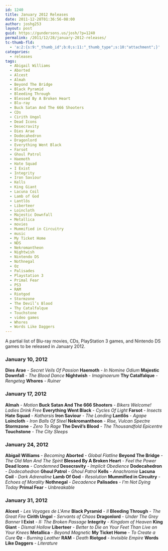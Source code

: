 ```yaml
---
id: 1240
title: January 2012 Releases
date: 2011-12-28T01:36:56-08:00
author: joshg253
layout: post
guid: https://gundersons.us/josh/?p=1240
permalink: /2011/12/28/january-2012-releases/
tc-thumb-fld:
  - 'a:2:{s:9:"_thumb_id";b:0;s:11:"_thumb_type";s:10:"attachment";}'
categories:
  - releases
tags:
  - Abigail Williams
  - Aborted
  - Alcest
  - Almah
  - Beyond The Bridge
  - Black Pyramid
  - Bleeding Through
  - Blessed By A Broken Heart
  - Blu-ray
  - Buck Satan And The 666 Shooters
  - CDs
  - Cirith Ungol
  - Dead Icons
  - Desecravity
  - Dies Arae
  - Dodecahedron
  - Dragonlord
  - Everything Went Black
  - Farsot
  - Ghoul Patrol
  - Haemoth
  - Hate Squad
  - I Exist
  - Integrity
  - Iron Saviour
  - Kells
  - King Giant
  - Lacuna Coil
  - Lamb of God
  - Lantlôs
  - Liberteer
  - Loincloth
  - Majestic Downfall
  - Metallica
  - movies
  - Mummified in Circuitry
  - music
  - My Ticket Home
  - NDS
  - Nekromantheon
  - Nightwish
  - Nintendo DS
  - Nothnegal
  - Oz
  - Palisades
  - Playstation 3
  - Primal Fear
  - PS3
  - RAM
  - Riotgod
  - Stormzone
  - The Devil’s Blood
  - Thy Catalfalque
  - Touchstone
  - video games
  - Whores
  - Words Like Daggers
---
```

A partial list of Blu-ray movies, CDs, PlayStation 3 games, and Nintendo DS games to be released in January 2012.
<!--more-->

<h3>January 10, 2012</h3>

<strong>Dies Arae</strong> - <em>Secret Veils Of Passion</em>
<strong>Haemoth</strong> - <em>In Nomine Odium</em>
<strong>Majestic Downfall</strong> - <em>The Blood Dance</em>
<strong>Nightwish</strong> - <em>Imaginaerum</em>
<strong>Thy Catalfalque</strong> - <em>Rengeteg</em>
<strong>Whores</strong> - <em>Ruiner</em>

<h3>January 17, 2012</h3>

<strong>Almah</strong> - <em>Motion</em>
<strong>Buck Satan And The 666 Shooters</strong> - <em>Bikers Welcome! Ladies Drink Free</em>
<strong>Everything Went Black</strong> - <em>Cycles Of Light</em>
<strong>Farsot</strong> - <em>Insects</em>
<strong>Hate Squad</strong> - <em>Katharsis</em>
<strong>Iron Saviour</strong> - <em>The Landing</em>
<strong>Lantlôs</strong> - <em>Agape</em>
<strong>Loincloth</strong> - <em>Iron Balls Of Steel</em>
<strong>Nekromantheon</strong> - <em>Rise, Vulcan Spectre</em>
<strong>Stormzone</strong> - <em>Zero To Rage</em>
<strong>The Devil’s Blood</strong> - <em>The Thousandfold Epicentre</em>
<strong>Touchstone</strong> - <em>The City Sleeps</em>

<h3>January 24, 2012</h3>

<strong>Abigail Williams</strong> - <em>Becoming</em>
<strong>Aborted</strong> - <em>Global Flatline</em>
<strong>Beyond The Bridge</strong> - <em>The Old Man And The Spirit</em>
<strong>Blessed By A Broken Heart</strong> - <em>Feel the Power</em>
<strong>Dead Icons</strong> - <em>Condemned</em>
<strong>Desecravity</strong> - <em>Implicit Obedience</em>
<strong>Dodecahedron</strong> - <em>Dodecahedron</em>
<strong>Ghoul Patrol</strong> - <em>Ghoul Patrol</em>
<strong>Kells</strong> - <em>Anachromie</em>
<strong>Lacuna Coil</strong> - <em>Dark Adrenaline</em>
<strong>Lamb Of God</strong> - <em>Resolution</em>
<strong>Mummified in Circuitry</strong> - <em>Echoes of Morality</em>
<strong>Nothnegal</strong> - <em>Decadence</em>
<strong>Palisades</strong> - <em>I'm Not Dying Today</em>
<strong>Primal Fear</strong> - <em>Unbreakable</em>

<h3>January 31, 2012</h3>

<strong>Alcest</strong> - <em>Les Voyages de L'Ame</em>
<strong>Black Pyramid</strong> - <em>II</em>
<strong>Bleeding Through</strong> - <em>The Great Fire</em>
<strong>Cirith Ungol</strong> - <em>Servants of Chaos</em>
<strong>Dragonlord</strong> - <em>Under The Grey Banner</em>
<strong>I Exist</strong> - <em>II: The Broken Passage</em>
<strong>Integrity</strong> - <em>Kingdom of Heaven</em>
<strong>King Giant</strong> - <em>Dismal Hollow</em>
<strong>Liberteer</strong> - <em>Better to Die on Your Feet Than Live on Your Knees</em>
<strong>Metallica</strong> - <em>Beyond Magnetic</em>
<strong>My Ticket Home</strong> - <em>To Create a Cure</em>
<strong>Oz</strong> - <em>Burning Leather</em>
<strong>RAM</strong> - <em>Death</em>
<strong>Riotgod</strong> - <em>Invisible Empire</em>
<strong>Words Like Daggers</strong> - <em>Literature</em>